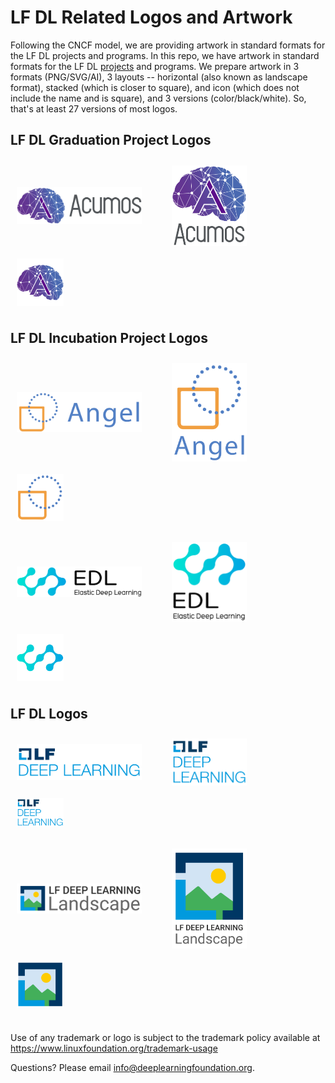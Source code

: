 # LF DL Related Logos and Artwork 
Following the CNCF model, we are providing artwork in standard formats for the LF DL projects and programs. In this repo, we have artwork in standard formats for the LF DL [projects](https://deeplearningfoundation.org/projects/) and programs. We prepare artwork in 3 formats (PNG/SVG/AI), 3 layouts -- horizontal (also known as landscape format), stacked (which is closer to square), and icon (which does not include the name and is square), and 3 versions (color/black/white). So, that's at least 27 versions of most logos. 


## LF DL Graduation Project Logos
<img src="/acumos/horizontal/color/acumosAI-horizontal-color.png"  width="200" style="display:inline;vertical-align:middle;padding:2%">      &nbsp;  &nbsp;  &nbsp; <img src="/acumos/stacked/color/acumosAI-stacked-color.png" width="120" style="display:inline;vertical-align:middle;padding:2%">&nbsp;  &nbsp;  &nbsp; <img src="/acumos/icon/color/acumosAI-icon-color.png" width="75" style="display:inline;vertical-align:middle;padding:2%">

## LF DL Incubation Project Logos
<img src="/angel/horizontal/color/angelML-horizontal-color.png"  width="200" style="display:inline;vertical-align:middle;padding:2%">      &nbsp;  &nbsp;  &nbsp; <img src="/angel/stacked/color/angelML-stacked-color.png" width="120" style="display:inline;vertical-align:middle;padding:2%">&nbsp;  &nbsp;  &nbsp; <img src="/angel/icon/color/angelML-icon-color.png" width="75" style="display:inline;vertical-align:middle;padding:2%">

<img src="/edl/horizontal/color/edl-horizontal-color.png"  width="200" style="display:inline;vertical-align:middle;padding:2%">      &nbsp;  &nbsp;  &nbsp; <img src="/edl/stacked/color/edl-stacked-color.png" width="120" style="display:inline;vertical-align:middle;padding:2%">&nbsp;  &nbsp;  &nbsp; <img src="/edl/icon/color/edl-icon-color.png" width="75" style="display:inline;vertical-align:middle;padding:2%">

## LF DL Logos

<img src="/lfdl/horizontal/color/lfdl-horizontal-color.png"  width="200" style="display:inline;vertical-align:middle;padding:2%">      &nbsp;  &nbsp;  &nbsp; <img src="/lfdl/stacked/color/lfdl-stacked-color.png" width="120" style="display:inline;vertical-align:middle;padding:2%">&nbsp;  &nbsp;  &nbsp; <img src="/lfdl/icon/color/lfdl-icon-color.png" width="75" style="display:inline;vertical-align:middle;padding:2%">

<img src="/lfdl-landscape/horizontal/color/lfdl-landscape-horizontal-color.png"  width="200" style="display:inline;vertical-align:middle;padding:2%">      &nbsp;  &nbsp;  &nbsp; <img src="/lfdl-landscape/stacked/color/lfdl-landscape-stacked-color.png" width="120" style="display:inline;vertical-align:middle;padding:2%">&nbsp;  &nbsp;  &nbsp; <img src="/lfdl-landscape/icon/color/lfdl-landscape-icon-color.png" width="75" style="display:inline;vertical-align:middle;padding:2%">


## 
Use of any trademark or logo is subject to the trademark policy available at https://www.linuxfoundation.org/trademark-usage

Questions? Please email info@deeplearningfoundation.org.
